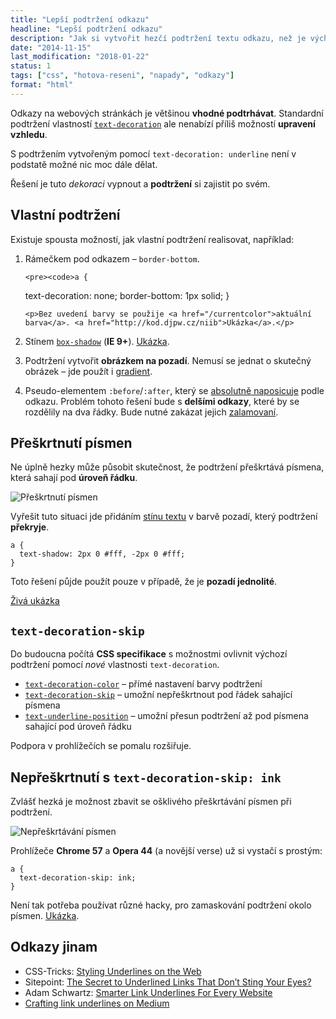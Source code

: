 ```yaml
---
title: "Lepší podtržení odkazu"
headline: "Lepší podtržení odkazu"
description: "Jak si vytvořit hezčí podtržení textu odkazu, než je výchozí."
date: "2014-11-15"
last_modification: "2018-01-22"
status: 1
tags: ["css", "hotova-reseni", "napady", "odkazy"]
format: "html"
---
```


<p>Odkazy na webových stránkách je většinou <b>vhodné podtrhávat</b>. Standardní podtržení vlastností <a href="/text-decoration"><code>text-decoration</code></a> ale nenabízí příliš možností <b>upravení vzhledu</b>.</p>

<p>S podtržením vytvořeným pomocí <code>text-decoration: underline</code> není v podstatě možné nic moc dále dělat.</p>

<p>Řešení je tuto <i>dekoraci</i> vypnout a <b>podtržení</b> si zajistit po svém.</p>




<h2 id="vlastni">Vlastní podtržení</h2>

<p>Existuje spousta možností, jak vlastní podtržení realisovat, například:</p>

<ol>
  <li>
    <p>Rámečkem pod odkazem – <code>border-bottom</code>.</p>
    
    <pre><code>a {
  text-decoration: none;
  border-bottom: 1px solid;
}</code></pre>
    
    <p>Bez uvedení barvy se použije <a href="/currentcolor">aktuální barva</a>. <a href="http://kod.djpw.cz/niib">Ukázka</a>.</p>
  </li>
  
  <li>Stínem <a href="/box-shadow"><code>box-shadow</code></a> (<b>IE 9+</b>). <a href="http://kod.djpw.cz/llib">Ukázka</a>.</li>
  
  <li>
    <p>Podtržení vytvořit <b>obrázkem na pozadí</b>. Nemusí se jednat o skutečný obrázek – jde použít i <a href="/gradient">gradient</a>.</p>
  </li>
  
  <li>
    <p>Pseudo-elementem <code>:before</code>/<code>:after</code>, který se <a href="/position#absolute">absolutně naposicuje</a> podle odkazu. Problém tohoto řešení bude s <b>delšími odkazy</b>, které by se rozdělily na dva řádky. Bude nutné zakázat jejich <a href="/zalamovani-slov">zalamovaní</a>.</p>
  </li>
</ol>

<h2 id="preskrtnuti">Přeškrtnutí písmen</h2>

<p>Ne úplně hezky může působit skutečnost, že podtržení přeškrtává písmena, která sahají pod <b>úroveň řádku</b>.</p>

<p><img src="/files/text-decoration/preskrtnuti-pismen.png" alt="Přeškrtnutí písmen" class="border"></p>

<p>Vyřešit tuto situaci jde přidáním <a href="/text-shadow">stínu textu</a> v barvě pozadí, který podtržení <b>překryje</b>.</p>

<pre><code>a {
  text-shadow: 2px 0 #fff, -2px 0 #fff;
}</code></pre>

<p>Toto řešení půjde použít pouze v případě, že je <b>pozadí jednolité</b>.</p>

<p><a href="http://kod.djpw.cz/siib">Živá ukázka</a></p>

<!--
<p><a href="http://kod.djpw.cz/kmhb">Živá ukázka</a></p>


<h2 id="starsi-prohlizece">Starší prohlížeče</h2>

<p>Při použit</p>-->




<h2 id="text-decoration-skip"><code>text-decoration-skip</code></h2>

<p>Do budoucna počítá <b>CSS specifikace</b> s možnostmi ovlivnit výchozí podtržení pomocí <i>nové</i> vlastnosti <code>text-decoration</code>.</p>

<ul>
  <li><a href="/text-decoration#color"><code>text-decoration-color</code></a> – přímé nastavení barvy podtržení</li>
  
  <li><a href="/text-decoration#skip"><code>text-decoration-skip</code></a> – umožní nepřeškrtnout pod řádek sahající písmena</li>
  
  <li><a href="/text-decoration#position"><code>text-underline-position</code></a> – umožní přesun podtržení až pod písmena sahající pod úroveň řádku</li>  
</ul>




<p>Podpora v prohlížečích se pomalu rozšiřuje.</p>



<h2 id="skip-ink">Nepřeškrtnutí s <code>text-decoration-skip: ink</code></h2>

<p>Zvlášť hezká je možnost zbavit se ošklivého přeškrtávání písmen při podtržení.</p>

<img src="/files/text-decoration/nepreskrtnuti-pismen.png" alt="Nepřeškrtávání písmen" class="border">







<p>Prohlížeče <b>Chrome 57</b> a <b>Opera 44</b> (a novější verse) už si vystačí s prostým:</p>

<pre><code>a {
  text-decoration-skip: ink;    
}</code></pre>






<p>Není tak potřeba používat různé hacky, pro zamaskování podtržení okolo písmen. <a href="http://kod.djpw.cz/ixlc">Ukázka</a>.</p>



<h2 id="odkazy">Odkazy jinam</h2>

<ul>
  <li>CSS-Tricks: <a href="https://css-tricks.com/styling-underlines-web/">Styling Underlines on the Web</a></li>
  <li>Sitepoint: <a href="http://www.sitepoint.com/secret-underlined-links-dont-sting-eyes/">The Secret to Underlined Links That Don’t Sting Your Eyes?</a></li>
  
  <li>Adam Schwartz: <a href="https://eager.io/blog/smarter-link-underlines/">Smarter Link Underlines For Every Website</a></li>
  
  <li><a href="https://medium.com/designing-medium/crafting-link-underlines-on-medium-7c03a9274f9#8e94-7f28cf83d214">Crafting link underlines on Medium</a></li>
</ul>